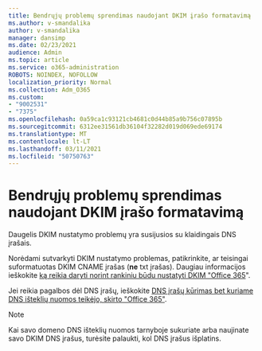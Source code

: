 ```yaml
---
title: Bendrųjų problemų sprendimas naudojant DKIM įrašo formatavimą
ms.author: v-smandalika
author: v-smandalika
manager: dansimp
ms.date: 02/23/2021
audience: Admin
ms.topic: article
ms.service: o365-administration
ROBOTS: NOINDEX, NOFOLLOW
localization_priority: Normal
ms.collection: Adm_O365
ms.custom:
- "9002531"
- "7375"
ms.openlocfilehash: 0a59ca1c93121cb4681c0d44b85a9b756c07895b
ms.sourcegitcommit: 6312ee31561db36104f32282d019d069ede69174
ms.translationtype: MT
ms.contentlocale: lt-LT
ms.lasthandoff: 03/11/2021
ms.locfileid: "50750763"
---
```

# <a name="fix-common-problems-with-dkim-record-formatting"></a>Bendrųjų problemų sprendimas naudojant DKIM įrašo formatavimą

Daugelis DKIM nustatymo problemų yra susijusios su klaidingais DNS įrašais.

Norėdami sutvarkyti DKIM nustatymo problemas, patikrinkite, ar teisingai suformatuotas DKIM CNAME įrašas (**ne** txt įrašas). Daugiau informacijos ieškokite [ką reikia daryti norint rankiniu būdu nustatyti DKIM "Office 365](https://docs.microsoft.com/microsoft-365/security/office-365-security/use-dkim-to-validate-outbound-email)".

Jei reikia pagalbos dėl DNS įrašų, ieškokite [DNS įrašų kūrimas bet kuriame DNS išteklių nuomos teikėjo, skirto "Office 365"](https://docs.microsoft.com/microsoft-365/admin/get-help-with-domains/create-dns-records-at-any-dns-hosting-provider).

> [!NOTE]
> Kai savo domeno DNS išteklių nuomos tarnyboje sukuriate arba naujinate savo DKIM DNS įrašus, turėsite palaukti, kol DNS įrašus išplatins.
